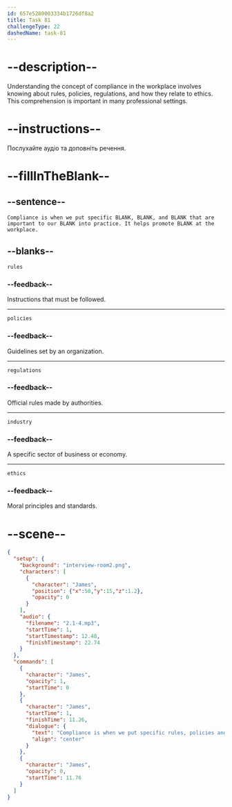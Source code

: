```yaml
---
id: 657e5280003334b1726df8a2
title: Task 81
challengeType: 22
dashedName: task-81
---
```


<!-- (audio) James: Compliance is when we put specific rules, policies, and regulations that are important to our industry to practice. It helps promote ethics at the workplace. -->

# --description--

Understanding the concept of compliance in the workplace involves knowing about rules, policies, regulations, and how they relate to ethics. This comprehension is important in many professional settings.

# --instructions--

Послухайте аудіо та доповніть речення.

# --fillInTheBlank--

## --sentence--

`Compliance is when we put specific BLANK, BLANK, and BLANK that are important to our BLANK into practice. It helps promote BLANK at the workplace.`

## --blanks--

`rules`

### --feedback--

Instructions that must be followed.

---

`policies`

### --feedback--

Guidelines set by an organization.

---

`regulations`

### --feedback--

Official rules made by authorities.

---

`industry`

### --feedback--

A specific sector of business or economy.

---

`ethics`

### --feedback--

Moral principles and standards.

# --scene--

```json
{
  "setup": {
    "background": "interview-room2.png",
    "characters": [
      {
        "character": "James",
        "position": {"x":50,"y":15,"z":1.2},
        "opacity": 0
      }
    ],
    "audio": {
      "filename": "2.1-4.mp3",
      "startTime": 1,
      "startTimestamp": 12.48,
      "finishTimestamp": 22.74
    }
  },
  "commands": [
    {
      "character": "James",
      "opacity": 1,
      "startTime": 0
    },
    {
      "character": "James",
      "startTime": 1,
      "finishTime": 11.26,
      "dialogue": {
        "text": "Compliance is when we put specific rules, policies and regulations that are important to our industry into practice. It helps promote ethics at the workplace.",
        "align": "center"
      }
    },
    {
      "character": "James",
      "opacity": 0,
      "startTime": 11.76
    }
  ]
}
```
